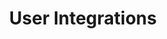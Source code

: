 ---
type: table
id: table.user_integrations
title: User Integrations
description: |
  Stores records of integrations connected to each user's account.

fields:
  - id: id
    type: uuid
    description: Unique identifier for the integration record.
    constraints: [primary key, not null]
  - id: user_id
    type: uuid
    description: Reference to the user.
    constraints: [not null, foreign key]
  - id: integration_id
    type: string
    description: Identifier for the integration (e.g., fitbit, apple_health).
    constraints: [not null]
  - id: connected
    type: boolean
    description: Whether the integration is currently connected.
    constraints: [not null]
  - id: created_at
    type: timestamp
    description: Record creation timestamp.
    constraints: [not null]
  - id: updated_at
    type: timestamp
    description: Record last update timestamp.
    constraints: [not null]

related:
  feature:
    - feature.dashboard
  event:
    - event.open_integrations
  screen:
    - screen.dashboard
  component:
    - component.integration_tile
  api_endpoint:
    - endpoint.user_integrations.GET
  db:
    graph:
      - node.user_integration
--- 